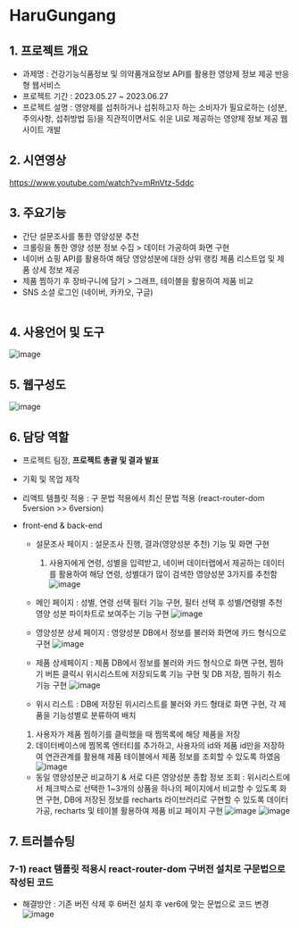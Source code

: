 # HaruGungang 
## 1. 프로젝트 개요
* 과제명 : 건강기능식품정보 및 의약품개요정보 API를 활용한 영양제 정보 제공 반응형 웹서비스
* 프로젝트 기간 : 2023.05.27 ~ 2023.06.27
* 프로젝트 설명 : 영양제를 섭취하거나 섭취하고자 하는 소비자가 필요로하는 (성분, 주의사항, 섭취방법 등)을 직관적이면서도 쉬운 UI로 제공하는 영양제 정보 제공 웹사이트 개발

## 2. 시연영상
https://www.youtube.com/watch?v=mRnVtz-5ddc

## 3. 주요기능
* 간단 설문조사를 통한 영양성분 추천
* 크롤링을 통한 영양 성분 정보 수집 > 데이터 가공하여 화면 구현
* 네이버 쇼핑 API를 활용하여 해당 영양성분에 대한 상위 랭킹 제품 리스트업 및 제품 상세 정보 제공
* 제품 찜하기 후 장바구니에 담기 > 그래프, 테이블을 활용하여 제품 비교
* SNS 소셜 로그인 (네이버, 카카오, 구글)
<br><br>
## 4. 사용언어 및 도구
![image](https://github.com/sin6338ki/HaruGungang/assets/130349912/b95be808-43bf-4e58-9e5e-06b3cb478273)

## 5. 웹구성도
![image](https://github.com/sin6338ki/HaruGungang/assets/130349912/60b926e3-5d15-455d-bfc2-dcbad54e55c8)

## 6. 담당 역할
  * 프로젝트 팀장, **프로젝트 총괄 및 결과 발표**
  * 기획 및 목업 제작
  * 리액트 템플릿 적용 : 구 문법 적용에서 최신 문법 적용 (react-router-dom 5version >> 6version)
  * front-end & back-end
    * 설문조사 페이지 : 설문조사 진행, 결과(영양성분 추천) 기능 및 화면 구현
      1) 사용자에게 연령, 성별을 입력받고, 네이버 데이터랩에서 제공하는 데이터를 활용하여 해당 연령, 성별대가 많이 검색한 영양성분 3가지를 추천함  
![image](https://github.com/sin6338ki/HaruGungang/assets/130349912/adc9b808-9972-4007-a37e-7d7a38281b5f)

    * 메인 페이지 : 성별, 연령 선택 필터 기능 구현, 필터 선택 후 성별/연령별 추천 영양 성분 파이차트로 보여주는 기능 구현
![image](https://github.com/sin6338ki/HaruGungang/assets/130349912/f41567bb-df93-4bf1-8d69-0af3d3977622)

    * 영양성분 상세 페이지 : 영양성분 DB에서 정보를 불러와 화면에 카드 형식으로 구현
![image](https://github.com/sin6338ki/HaruGungang/assets/130349912/918445c8-d04c-4e18-b07e-61a623eb163e)

    * 제품 상세페이지 : 제품 DB에서 정보를 불러와 카드 형식으로 화면 구현, 찜하기 버튼 클릭시 위시리스트에 저장되도록 기능 구현 및 DB 저장, 찜하기 취소 기능 구현
![image](https://github.com/sin6338ki/HaruGungang/assets/130349912/4a74e051-3b3c-41e9-b00b-09f93ee54593)

    * 위시 리스트 : DB에 저장된 위시리스트를 불러와 카드 형태로 화면 구현, 각 제품을 기능성별로 분류하여 배치
     1) 사용자가 제품 찜하기를 클릭했을 때 찜목록에 해당 제품을 저장
     2) 데이터베이스에 찜목록 엔터티를 추가하고, 사용자의 id와 제품 id만을 저장하여 연관관계를 활용해 제품 테이블에서 제품 정보를 조회할 수 있도록 하였음 
![image](https://github.com/sin6338ki/HaruGungang/assets/130349912/bfb946f2-9baf-47a6-8ca5-decff25d3c38)

    * 동일 영양성분군 비교하기 & 서로 다른 영양성분 종합 정보 조회 : 위시리스트에서 체크박스로 선택한 1~3개의 상품을 하나의 페이지에서 비교할 수 있도록 화면 구현, DB에 저장된 정보를 recharts 라이브러리로 구현할 수 있도록 데이터 가공, recharts 및 테이블 활용하여 제품 비교 페이지 구현
![image](https://github.com/sin6338ki/HaruGungang/assets/130349912/52154040-5659-45ae-bbea-24ecf7de00dc)
![image](https://github.com/sin6338ki/HaruGungang/assets/130349912/f1acd4c5-72f3-46ae-b9a3-10b07803dd0b)


## 7. 트러블슈팅
### 7-1) react 템플릿 적용시 react-router-dom 구버전 설치로 구문법으로 작성된 코드
  * 해결방안 : 기존 버전 삭제 후 6버전 설치 후 ver6에 맞는 문법으로 코드 변경
![image](https://github.com/sin6338ki/HaruGungang/assets/130349912/1099b857-ff9b-43e0-94f8-ae4d20322b5a)

  
